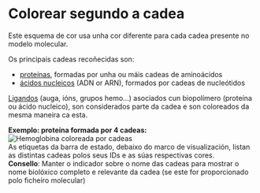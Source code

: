 # Colorear segundo a cadea
Este esquema de cor usa unha cor diferente para cada cadea presente no modelo molecular.

Os principais cadeas recoñecidas son:
* [proteínas](lexicon-protein), formadas por unha ou máis cadeas de aminoácidos
* [ácidos nucleicos](lexicon-nucleic) (ADN or ARN), formados por cadeas de nucleótidos

[Ligandos](lexicon-ligand) (auga, ións, grupos hemo...) asociados cun biopolímero (proteína ou ácido nucleico), son considerados parte da cadea e son coloreados da mesma maneira ca esta.  

**Exemplo: proteína formada por 4 cadeas:**  
![Hemoglobina coloreada por cadeas](static/img/colochain.png)    
As etiquetas da barra de estado, debaixo do marco de visualización, listan as distintas cadeas polos seus IDs e as súas respectivas cores.  
**Consello**: Manter o indicador sobre o nome das cadeas para mostrar o nome biolóxico completo e relevante da cadea (se este for proporcionado polo ficheiro molecular)
